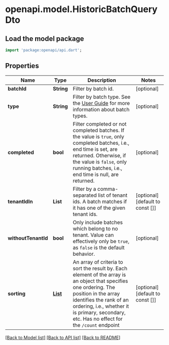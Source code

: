 # openapi.model.HistoricBatchQueryDto

## Load the model package
```dart
import 'package:openapi/api.dart';
```

## Properties
Name | Type | Description | Notes
------------ | ------------- | ------------- | -------------
**batchId** | **String** | Filter by batch id. | [optional] 
**type** | **String** | Filter by batch type. See the [User Guide](https://docs.camunda.org/manual/7.20/user-guide/process-engine/batch/#creating-a-batch) for more information about batch types. | [optional] 
**completed** | **bool** |  Filter completed or not completed batches. If the value is `true`, only completed batches, i.e., end time is set, are returned. Otherwise, if the value is `false`, only running batches, i.e., end time is null, are returned. | [optional] 
**tenantIdIn** | **List<String>** | Filter by a comma-separated list of tenant ids. A batch matches if it has one of the given tenant ids. | [optional] [default to const []]
**withoutTenantId** | **bool** | Only include batches which belong to no tenant. Value can effectively only be `true`, as `false` is the default behavior. | [optional] 
**sorting** | [**List<HistoricBatchQueryDtoSortingInner>**](HistoricBatchQueryDtoSortingInner.md) | An array of criteria to sort the result by. Each element of the array is                        an object that specifies one ordering. The position in the array                        identifies the rank of an ordering, i.e., whether it is primary, secondary,                        etc. Has no effect for the `/count` endpoint | [optional] [default to const []]

[[Back to Model list]](../README.md#documentation-for-models) [[Back to API list]](../README.md#documentation-for-api-endpoints) [[Back to README]](../README.md)


